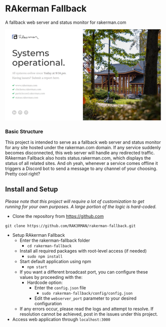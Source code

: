 # RAkerman Fallback

A fallback web server and status monitor for rakerman.com

![Demo UI](public/images/demo_ui.png)

### Basic Structure
This project is intended to serve as a fallback web server and status monitor for any site hosted under the rakerman.com domain.
If any service suddenly becomes disconnected, this web server will handle any redirected traffic.
RAkerman Fallback also hosts status.rakerman.com, which displays the status of all related sites.
And oh yeah, whenever a service comes offline it triggers a Discord bot to send a message to any channel of your choosing.
Pretty cool right?

## Install and Setup
*Please note that this project will require a lot of customization to get running for your own purposes. 
A large portion of the logic is hard-coded.*
- Clone the repository from https://github.com
```
git clone https://github.com/RAK3RMAN/rakerman-fallback.git
```
- Setup RAkerman Fallback
    - Enter the rakerman-fallback folder
        - `cd rakerman-fallback`
    - Install all required packages with root-level access (if needed)
        - `sudo npm install`    
    - Start default application using npm
        - `npm start`
    - If you want a different broadcast port, you can configure these values by proceeding with the:
        - Hardcode option:
            - Enter the `config.json` file
                - `sudo rakerman-fallback/config/config.json`
            - Edit the `webserver_port` parameter to your desired configuration
    - If any errors occur, please read the logs and attempt to resolve. If resolution cannot be achieved, post in the issues under this project. 
- Access web application through `localhost:3000`
